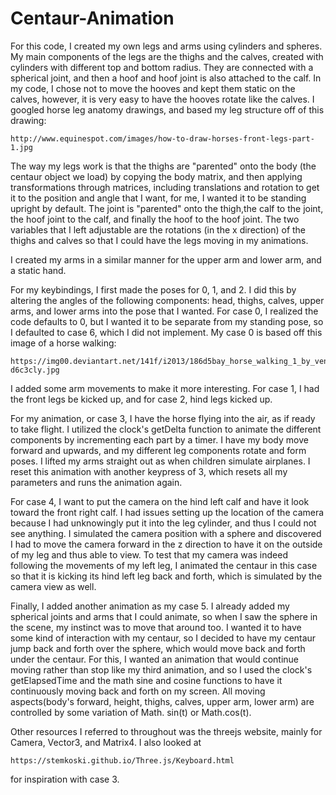 # Centaur-Animation
For this code, I created my own legs and arms using cylinders and spheres. My
main components of the legs are the thighs and the calves, created with
cylinders with different top and bottom radius. They are connected with a
spherical joint, and then a hoof and hoof joint is also attached to the calf.
In my code, I chose not to move the hooves and kept them static on the calves,
however, it is very easy to have the hooves rotate like the calves. I googled
horse leg anatomy drawings, and based my leg structure off of this drawing:

    http://www.equinespot.com/images/how-to-draw-horses-front-legs-part-1.jpg

The way my legs work is that the thighs are "parented" onto the body (the 
centaur object we load) by copying the body matrix, and then applying
transformations through matrices, including translations and rotation to get it
to the position and angle that I want, for me, I wanted it to be standing
upright by default. The joint is "parented" onto the thigh,the calf to the 
joint, the hoof joint to the calf, and finally the hoof to the hoof joint. 
The two variables that I left adjustable are the rotations (in the x direction)
of the thighs and calves so that I could have the legs moving in my animations.

I created my arms in a similar manner for the upper arm and lower arm, and a
static hand.

For my keybindings, I first made the poses for 0, 1, and 2. I did this by 
altering the angles of the following components: head, thighs, calves, upper 
arms, and lower arms into the pose that I wanted. For case 0, I realized the 
code defaults to 0, but I wanted it to be separate from my standing pose, so I 
defaulted to case 6, which I did not implement. My case 0 is based off this
image of a horse walking:

    https://img00.deviantart.net/141f/i2013/186d5bay_horse_walking_1_by_venomxbaby-d6c3cly.jpg

I added some arm movements to make it more interesting. For case 1, I had the
front legs be kicked up, and for case 2, hind legs kicked up.

For my animation, or case 3, I have the horse flying into the air, as if ready
to take flight. I utilized the clock's getDelta function to animate the 
different components by incrementing each part by a timer. I have my body move 
forward and upwards, and my different leg components rotate and form poses. I 
lifted my arms straight out as when children simulate airplanes. I reset this 
animation with another keypress of 3, which resets all my parameters and runs 
the animation again.

For case 4, I want to put the camera on the hind left calf and have it look 
toward the front right calf. I had issues setting up the location of the camera
because I had unknowingly put it into the leg cylinder, and thus I could not 
see anything. I simulated the camera position with a sphere and discovered I 
had to move the camera forward in the z direction to have it on the outside of 
my leg and thus able to view. To test that my camera was indeed following the 
movements of my left leg, I animated the centaur in this case so that it is 
kicking its hind left leg back and forth, which is simulated by the camera view
as well.

Finally, I added another animation as my case 5. 
I already added my spherical joints and arms that I could animate, so when I saw 
the sphere in the scene, my instinct was to move that around too. I wanted it 
to have some kind of interaction with my centaur, so I decided to have my 
centaur jump back and forth over the sphere, which would move back and forth 
under the centaur. For this, I wanted an animation that would continue moving 
rather than stop like my third animation, and so I used the clock's 
getElapsedTime and the math sine and cosine functions to have it continuously 
moving back and forth on my screen. All moving aspects(body's forward, height, 
thighs, calves, upper arm, lower arm) are controlled by some variation of Math.
sin(t) or Math.cos(t).

Other resources I referred to throughout was the threejs website, mainly for 
Camera, Vector3, and Matrix4. I also looked at 
	
	https://stemkoski.github.io/Three.js/Keyboard.html

for inspiration with case 3.
